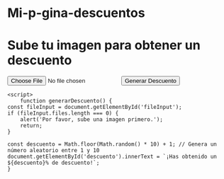# Mi-p-gina-descuentos

<html lang="es">
<head>
    <meta charset="UTF-8">
    <meta name="viewport" content="width=device-width, initial-scale=1.0">
</head>
<body>
    <h1>Sube tu imagen para obtener un descuento</h1>
    <input type="file" id="fileInput" accept="image/*">
    <button onclick="generarDescuento()">Generar Descuento</button>
    <p id="descuento"></p>

    <script>
        function generarDescuento() {
    const fileInput = document.getElementById('fileInput');
    if (fileInput.files.length === 0) {
        alert('Por favor, sube una imagen primero.');
        return;
    }

    const descuento = Math.floor(Math.random() * 10) + 1; // Genera un número aleatorio entre 1 y 10
    document.getElementById('descuento').innerText = `¡Has obtenido un ${descuento}% de descuento!`;
    }
</script>
</body>
</html>
